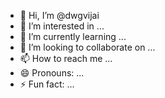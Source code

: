 - 👋 Hi, I’m @dwgvijai
- 👀 I’m interested in ...
- 🌱 I’m currently learning ...
- 💞️ I’m looking to collaborate on ...
- 📫 How to reach me ...
- 😄 Pronouns: ...
- ⚡ Fun fact: ...

<!---
dwgvijai/dwgvijai is a ✨ special ✨ repository because its `README.md` (this file) appears on your GitHub profile.
You can click the Preview link to take a look at your changes.
--->
